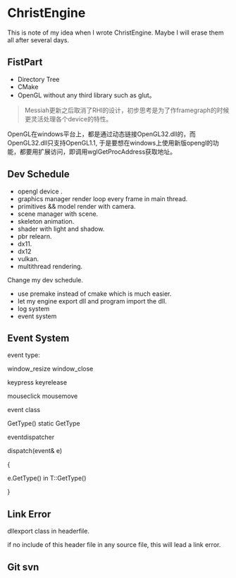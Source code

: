 # ChristEngine

This is note of my idea when I wrote ChristEngine. Maybe I will erase them all  after several days.

## FistPart

* Directory Tree
* CMake
* OpenGL without any third library such as glut。

> Messiah更新之后取消了RHI的设计，初步思考是为了作framegraph的时候更灵活处理各个device的特性。

OpenGL在windows平台上，都是通过动态链接OpenGL32.dll的，而OpenGL32.dll只支持OpenGL1.1, 于是要想在windows上使用新版opengl的功能，都要用扩展访问，即调用wglGetProcAddress获取地址。



## Dev Schedule

* opengl device .
* graphics manager render loop every frame in main thread.
* primitives && model render with camera.
* scene manager with scene.
* skeleton animation.
* shader with light and shadow.
* pbr relearn.
* dx11.
* dx12
* vulkan.
* multithread rendering.

Change my dev schedule.

* use premake instead of cmake which is much easier.
* let my engine export dll and program import the dll.
* log system
* event system

## Event System

event type:

window_resize window_close

keypress keyrelease

mouseclick mousemove



event class

GetType() static GetType



eventdispatcher

dispatch<T>(event& e)

{

e.GetType() in T::GetType()

}

## Link Error

dllexport class in headerfile.

if no include of this header file in any source file, this will lead a link error.



## Git svn

